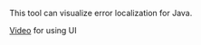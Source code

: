 
This tool can visualize error localization for Java.

[Video](https://youtu.be/urct0k_rTJY) for using UI 

